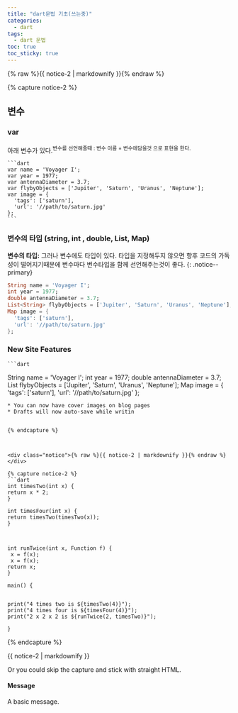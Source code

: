 ```yaml
---
title: "dart문법 기초(쓰는중)"
categories:
  - dart
tags:
  - dart 문법
toc: true
toc_sticky: true
---
```




<div class="notice">{% raw %}{{ notice-2 | markdownify }}{% endraw %}</div>


  {% capture notice-2 %}

## 변수

  ### var
  아래 변수가 있다.<sup>변수를 선언해줄때 :  변수 이름 = 변수에담을것  으로 표현을 한다. </sup> 

    ```dart
    var name = 'Voyager I';
    var year = 1977;
    var antennaDiameter = 3.7;
    var flybyObjects = ['Jupiter', 'Saturn', 'Uranus', 'Neptune'];
    var image = {
      'tags': ['saturn'],
      'url': '//path/to/saturn.jpg'
    };
    ```
### 변수의 타입 (string, int , double, List<String>, Map)

**변수의 타입:** 그러나 변수에도 타입이 있다. 타입을 지정해두지 않으면 향후 코드의 가독성이 떨어지기때문에 변수마다 변수타입을 함께 선언해주는것이 좋다. {: .notice--primary}


  ```dart
  String name = 'Voyager I';
  int year = 1977;
  double antennaDiameter = 3.7;
  List<String> flybyObjects = ['Jupiter', 'Saturn', 'Uranus', 'Neptune'];
  Map image = {
    'tags': ['saturn'],
    'url': '//path/to/saturn.jpg'
  };
  ```


  ### New Site Features
    ```dart
  String name = 'Voyager I';
  int year = 1977;
  double antennaDiameter = 3.7;
  List<String> flybyObjects = ['Jupiter', 'Saturn', 'Uranus', 'Neptune'];
  Map image = {
    'tags': ['saturn'],
    'url': '//path/to/saturn.jpg'
  };
  ```
  * You can now have cover images on blog pages
  * Drafts will now auto-save while writin


  {% endcapture %}



<div class="notice">{% raw %}{{ notice-2 | markdownify }}{% endraw %}</div>

  {% capture notice-2 %}
```dart
int timesTwo(int x) {
  return x * 2;
}

int timesFour(int x) { 
  return timesTwo(timesTwo(x));
}



int runTwice(int x, Function f) {
   x = f(x);
   x = f(x);
  return x;
}

main() {
  
  
  print("4 times two is ${timesTwo(4)}");
  print("4 times four is ${timesFour(4)}");
  print("2 x 2 x 2 is ${runTwice(2, timesTwo)}");
  
}
```
  {% endcapture %}


<div class="notice">
  {{ notice-2 | markdownify }}
</div>

Or you could skip the capture and stick with straight HTML.



<div class="notice">
  <h4>Message</h4>
  <p>A basic message.</p>
</div>